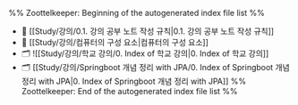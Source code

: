 %% Zoottelkeeper: Beginning of the autogenerated index file list  %%
- 📄 [[Study/강의/0.1. 강의 공부 노트 작성 규칙|0.1. 강의 공부 노트 작성 규칙]]
- 📄 [[Study/강의/컴퓨터의 구성 요소|컴퓨터의 구성 요소]]
- 🗂️ ![[Study/강의/학교 강의/0. Index of 학교 강의|0. Index of 학교 강의]]
- 🗂️ [[Study/강의/Springboot 개념 정리 with JPA/0. Index of Springboot 개념 정리 with JPA|0. Index of Springboot 개념 정리 with JPA]]
%% Zoottelkeeper: End of the autogenerated index file list  %%
